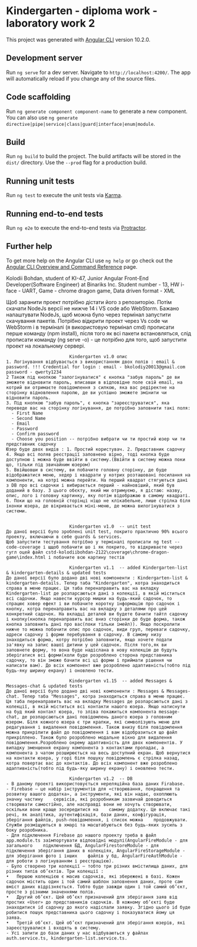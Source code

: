 # Kindergarten - diploma work - laboratory work 2

This project was generated with [Angular CLI](https://github.com/angular/angular-cli) version 10.2.0.

## Development server

Run `ng serve` for a dev server. Navigate to `http://localhost:4200/`. The app will automatically reload if you change any of the source files.

## Code scaffolding

Run `ng generate component component-name` to generate a new component. You can also use `ng generate directive|pipe|service|class|guard|interface|enum|module`.

## Build

Run `ng build` to build the project. The build artifacts will be stored in the `dist/` directory. Use the `--prod` flag for a production build.

## Running unit tests

Run `ng test` to execute the unit tests via [Karma](https://karma-runner.github.io).

## Running end-to-end tests

Run `ng e2e` to execute the end-to-end tests via [Protractor](http://www.protractortest.org/).

## Further help

To get more help on the Angular CLI use `ng help` or go check out the [Angular CLI Overview and Command Reference](https://angular.io/cli) page.

Kolodii Bohdan, student of KI-47, Junior Angular Front-End Developer(Software Engineer) at Binariks Inc.
Student number - 13,  HW i-face - UART, Game - chrome dragon game, Data driven format - XML

Щоб заранити проект потрібно дістати його з репозиторію. Потім скачати NodeJs версії не нижче 14 і VS code або WebStorm. Бажано налаштувати NodeJs, щоб можна було через термінал запустити скачування пакетів. Потрібно відкрити проект через Vs code чи WebStorm і в терміналі (я використовую термінал cmd) прописати перше команду (npm install), після  того як всі пакети встановляться, слід прописати команду (ng serve -o) - це потрібно для того, щоб запустити проект на локальному сервері.

                            Kindergarten v1.0 опис
    1. Логінування відбувається з використанням двох полів : email & password. !!! Credential for login : email - bkolodiy20013@gmail.com password - qwerty1234
    2 Також під кнопкою "залогінуватися" є кнопка "забув пароль" де ви зможете відновити пароль, вписавши в відповідне поле свій email, на котрий ви отримаєте повідомлення з силкою, яка вас редіректне на сторінку відновлення паролю, де ви успішно зможете змінити чи відновити пароль.
    3. Під кнопкою "забув пароль", є кнопка "зареєструватися", яка переведе вас на сторінку логінування, де потрібно заповнити такі поля:
      - First Name
      - Second Name
      - Email
      - Password
      - Confirm password
      - Choose you position -- потрібно вибрати чи ти простий юзер чи ти представник садочку
    Юзер буде двох видів : 1. Простий користувач. 2. Представник садочку
    4. Якщо всі поляв реєстрації заповнено вірно, тоді кнопка буде доступною і можна буде ввійти в систему.(Ввійти в систему можна поки що, тільки під звичайним юзером)
    5. Ввійшовши в систему, ви побачите головну сторінку, де буде відображатися меню, хедер і квадрати у котрих розташовані посилання на компоненти, на котрі можна перейти. На перший квадрат стягуються дані з DB про всі садочки і вибирається перший - найновіший, який був доданий в базу. З цього обєкту, який ми отримуємо, я дістаю: назву, опис, лого і головну картинку, яку потім відображаю в самому квадраті.
    6. Поки що на головній сторінці ніщо не клікабельне, лише стрілка біля іконки юзера, де вікривається міні-меню, де можна вилогінуватися з системи.


                            Kindergarten v1.0  -- unit test
    До даної версії було зроблені unit test, покрито практично 90% всього проекту, включаючи в себе guards & services.
    Щоб запустити тестування потрібно у терміналі прописати ng test --code-coverage і щщоб побачити шо і як покрито, то відкриваєте через гугл оцей файл cstd-kolodiibohdan-2122\coverage\chrome-dragon-game\index.html і побачите всю картину тестів

                            Kindergarten v1.1  -- added Kindergarten-list & kindergarten-details & updated tests
    До даної версії було додано дві нові компоненти : Kindergarten-list & kindergarten-details. Тепер таба "Kindergarten", котра знаходиться справа в меню працює. Ця таба перенаправить вас на вкладку Kindergarten-list де розпарсаються дані з колекції, в якій міститься всі садочки. Якщо навести курсор мишки на будь-який садочок, то спрацює ховер ефект і ви побачите коротку інформацію про садочок і кнопку, котра перенаправить вас на вкладку з деталями про цей конкретний садочок. На вкладці деталей ви будете бачити тайтл садочку і кнопку(кнопка перенаправить вас вниз сторінки де буде форма, також кнопка заповнить дані про вас(поки тільки імейл)). Якщо поскролити нижче то можна побачити опис про садочок, види груп, переваги садочку, адреси садочку і форми перебування в садочку. В самому низу знаходиться форма, котру потрібно заповнити, якщо хочете подати за'явку на запис вашої дитини у цей садочок. Після того,як ви заповнете форму, то вона буде надіслана в нову колекцію де будуть зберігатися всі форми(коли буде розроблено сторона представника садочку, то він зможе бачити всі ці форми і приймати рішення чи написати вам). До всіх компонент вже розроблено адаптивність(тобто під будь-яку ширину екрану) і оновлено тести. 

                            Kindergarten v1.15  -- added Messages & Messages-chat & updated tests
    До даної версії було додано дві нові компоненти : Messages & Messages-chat. Тепер таба "Messages", котра знаходиться справа в меню працює. Ця таба перенаправить вас на вкладку Messages де розпарсаються дані з колекції, в якій міститься всі контакти нашого юзера. Якщо натиснути на буд який контакт юзера, то зліва покажиться компонента message-chat, де розпарсаються дані повідомлень даного юзера з головним юзером. Біля кожного юзера є три крапки, які символізують меню для редагування і видалення повідомлення. Також внизу біля повідомлення можна прикріпити файл до повідомлення і вам відобразиться що файл прикріплено. Також було розроблено модальне вікно для видалення повідомлення.Розроблено окрему адаптивність для двох компонентів. У випадку зменшення екрану компонента з контактами пропадає, а компонента з чатом розширюється на весь доступний екран. Щоб вернутися на контакти юзера, у горі біля пошуку повідомлень є стрілка назад, котра повертає вас до контактів. До всіх компонент вже розроблено адаптивність(тобто під будь-яку ширину екрану) і оновлено тести. 

                            Kindergarten v1.2  -- DB  
    - В даному проекті використовується нереляційна база даних Firabase.
    - Firebase — це набір інструментів для «створювання, покращення та розвитку вашого додатка», а інструменти, які він надає, охоплюють значну частину    сервісів, які розробникам зазвичай доводиться створювати самостійно, але насправді вони не хочуть створювати, оскільки вони краще зосередитися на    самому додатку. Це включає такі речі, як аналітика, аутентифікація, бази даних, конфігурація, зберігання файлів, push-повідомлення, і список можна    продовжувати. Служби розміщуються в хмарі та масштабуються без будь-яких зусиль з боку розробника.
    - Для підключення Firebase до нашого проекту треба в файл app.module.ts заімпортувати відповідні модулі(AngularFireModule - для загального    підключення БД, AngularFirestoreModule - для  підключення зберігання даних в колекціях, AngularFireStorageModule - для зберігання фото і інших    файлів у бд, AngularFireAuthModule - для роботи з логінуванням і реєстрацією).
    - Було створено три колекції – тобто три різних вмістилища даних, для різних типів об’єктів. Три колекції :
    •	Першою колекцією є масив садочків, які збережені в базі. Кожен садочок містить один і той самий шаблон заповнення даних, проте сам вміст даних відрізняється. Тобто буде завжди один і той самий об’єкт, просте з різними значеннями полів.
    •	Другий об’єкт. Цей об’єкт призначений для зберігання заяв від простих «User» до представників садочків. В кожному об’єкті буде знаходитися id садочку до якого надіслали заявку. Згідно цього id буде робитися пошук представника цього садочку і показуватися йому ця заява.
    •	Третій об’єкт. Цей об’єкт призначений для зберігання юзерів, які зареєструвалися і входять в систему.
    - Усі запити до бази даних у нас відбуваються у файлах auth.service.ts, kindergarten-list.service.ts.